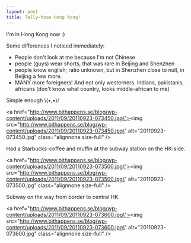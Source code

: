 ```yaml
---
layout: post
title: Tally-hooo Hong Kong!
---
```


I\'m in Hong Kong now :)

Some differences I noticed immediately:
* People don\'t look at me because I\'m not Chinese
* people (guys) wear shorts, that was rare in Beijing and Shenzhen
* people know english; ratio unknown, but in Shenzhen close to null, in Beijing a few more.
* MANY more foreigners! And not only westerners. Indians, pakistanis, africans (don\'t know what country, looks middle-african to me)

 Simple enough \\(•,•)/


<a href=\"http://www.bithappens.se/blog/wp-content/uploads/2011/09/20110923-073450.jpg\"><img src=\"http://www.bithappens.se/blog/wp-content/uploads/2011/09/20110923-073450.jpg\" alt=\"20110923-073450.jpg\" class=\"alignnone size-full\" /></a>


Had a Starbucks-coffee and muffin at the subway station on the HK-side.


<a href=\"http://www.bithappens.se/blog/wp-content/uploads/2011/09/20110923-073500.jpg\"><img src=\"http://www.bithappens.se/blog/wp-content/uploads/2011/09/20110923-073500.jpg\" alt=\"20110923-073500.jpg\" class=\"alignnone size-full\" /></a>


Subway on the way from border to central HK.


<a href=\"http://www.bithappens.se/blog/wp-content/uploads/2011/09/20110923-073600.jpg\"><img src=\"http://www.bithappens.se/blog/wp-content/uploads/2011/09/20110923-073600.jpg\" alt=\"20110923-073600.jpg\" class=\"alignnone size-full\" /></a>